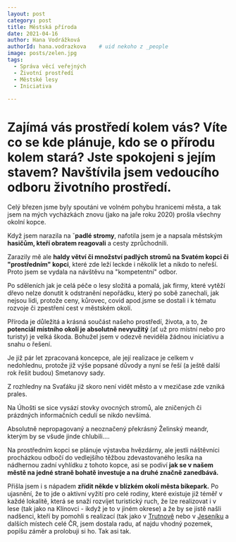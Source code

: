 ```yaml
---
layout: post
category: post
title: Městská příroda   
date: 2021-04-16
author: Hana Vodrážková
authorId: hana.vodrazkova    # uid nekoho z _people
image: posts/zelen.jpg
tags:
  - Správa věcí veřejných
  - Životní prostředí
  - Městské lesy
  - Iniciativa
  
---
```


# Zajímá vás prostředí kolem vás? Víte co se kde plánuje, kdo se o přírodu kolem stará? Jste spokojeni s jejím stavem? Navštívila jsem vedoucího odboru životního prostředí.


Celý březen jsme byly spoutáni ve volném pohybu hranicemi města, a tak jsem na mých vycházkách znovu (jako na jaře roku 2020) prošla všechny okolní kopce.

Když jsem narazila na ˇ**padlé stromy**, nafotila jsem je a napsala městským **hasičům, kteří obratem reagovali** a cesty zprůchodnili.

Zarazily mě ale **haldy větví či množství padlých stromů na Svatém kopci či "prostředním" kopci**, které zde leží leckde i několik let a nikdo to neřeší.
Proto jsem se vydala na návštěvu na "kompetentní" odbor.

Po sděleních jak je celá péče o lesy složitá a pomalá, jak firmy, které vytěží dřevo nelze donutit k odstranění nepořádku, který po sobě zanechali, jak nejsou lidi, 
protože ceny, kůrovec, covid apod.jsme se dostali i k tématu rozvoje či zpestření cest v městském okolí.

Příroda je důležitá a krásná součást našeho prostředí, života, a to, že **potenciál místního okolí je absolutně nevyužitý** (ať už pro místní nebo pro turisty) je velká škoda.
Bohužel jsem v odezvě neviděla žádnou iniciativu a snahu o řešení.

Je již pár let zpracovaná koncepce, ale její realizace je celkem v nedohlednu, protože již výše popsané důvody a nyní se řeší (a ještě další rok řešit budou) Smetanovy sady.

Z rozhledny na Svaťáku již skoro není vidět město a v mezičase zde vzniká prales. 

Na Úhošti se sice vysází stovky ovocných stromů, ale zničených či prázdných informačních cedulí se nikdo nevšímá.

Absolutně nepropagovaný a neoznačený překrásný Želinský meandr, kterým by se všude jinde chlubili.... 

Na prostředním kopci se plánuje výstavba hvězdárny, ale jestli náštěvníci procházkou odbočí do vedlejšího těžbou zdevastovaného lesíka na nádhernou zadní vyhlídku z tohoto kopce, asi se podiví **jak se v našem městě na jedné straně bohatě investuje a na druhé značně zanedbává.**

Přišla jsem i s nápadem **zřídit někde v blízkém okolí města bikepark.** 
Po ujasnění, že to jde o aktivní vyžití pro celé rodiny, které existuje již téměř v každé lokalitě, která se snaží rozvíjet turistický ruch, že lze realizovat i v lese 
(tak jako na Klínovci - ikdyž je to v jiném okrese) a že by se jistě našli nadšenci, kteří by pomohli s realizací (tak jako v [Trutnově](http://trutnovtrails.cz/) nebo v [Jeseníku](https://www.jesenik.org/cz/volny-cas-v-jeseniku/92-lipovske-stezky.html) a dalších místech celé ČR, jsem dostala radu, ať najdu vhodný pozemek, popíšu záměr a prolobuji si ho. 
Tak asi tak.

 
